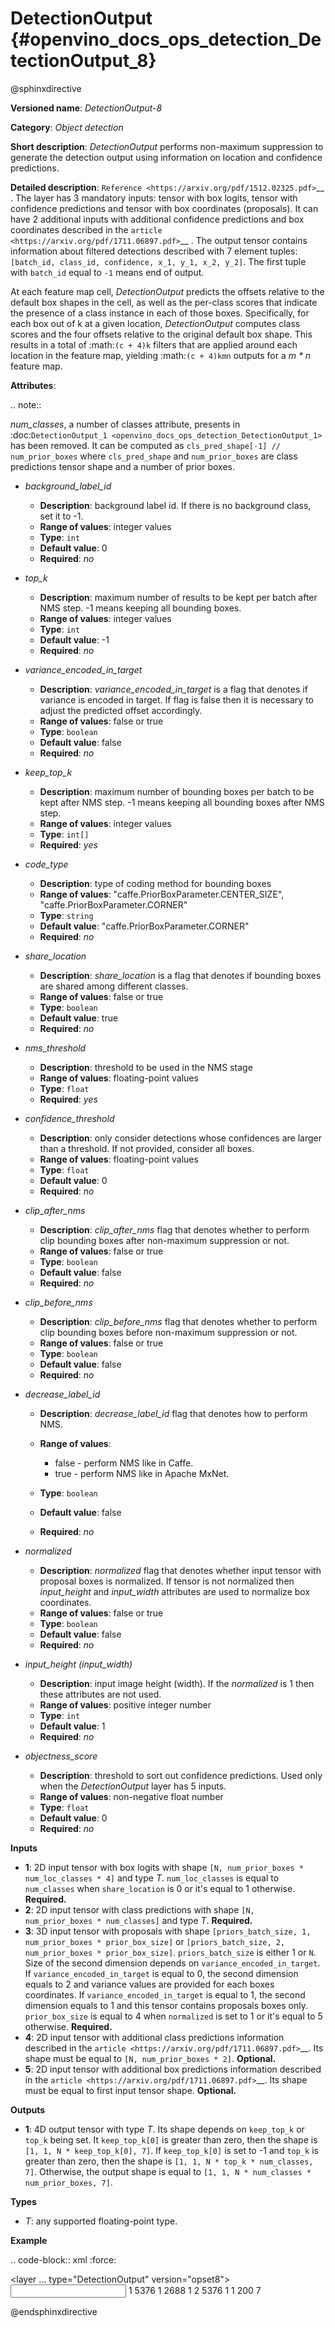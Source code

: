 # DetectionOutput {#openvino_docs_ops_detection_DetectionOutput_8}

@sphinxdirective

**Versioned name**: *DetectionOutput-8*

**Category**: *Object detection*

**Short description**: *DetectionOutput* performs non-maximum suppression to generate the detection output using information on location and 
confidence predictions.

**Detailed description**: `Reference <https://arxiv.org/pdf/1512.02325.pdf>`__ . The layer has 3 mandatory inputs: tensor with box logits, tensor with confidence predictions and tensor with box coordinates (proposals). It can have 2 additional inputs with additional confidence predictions and box coordinates described in the `article <https://arxiv.org/pdf/1711.06897.pdf>`__ . The output tensor contains information about filtered detections described with 7 element tuples: ``[batch_id, class_id, confidence, x_1, y_1, x_2, y_2]``. The first tuple with ``batch_id`` equal to ``-1`` means end of output.

At each feature map cell, *DetectionOutput* predicts the offsets relative to the default box shapes in the cell, as well as the per-class scores that indicate the presence of a class instance in each of those boxes. Specifically, for each box out of k at a given location, *DetectionOutput* computes class scores and the four offsets relative to the original default box shape. This results in a total of :math:`(c + 4)k` filters that are applied around each location in the feature map, yielding :math:`(c + 4)kmn` outputs for a *m \* n* feature map.

**Attributes**:

.. note::
   
   *num_classes*, a number of classes attribute, presents in :doc:`DetectionOutput_1 <openvino_docs_ops_detection_DetectionOutput_1>` has been removed. It can be computed as ``cls_pred_shape[-1] // num_prior_boxes`` where ``cls_pred_shape`` and ``num_prior_boxes`` are class predictions tensor shape and a number of prior boxes.

* *background_label_id*

  * **Description**: background label id. If there is no background class, set it to -1.
  * **Range of values**: integer values
  * **Type**: `int`
  * **Default value**: 0
  * **Required**: *no*

* *top_k*

  * **Description**: maximum number of results to be kept per batch after NMS step. -1 means keeping all bounding boxes.
  * **Range of values**: integer values
  * **Type**: ``int``
  * **Default value**: -1
  * **Required**: *no*

* *variance_encoded_in_target*

  * **Description**: *variance_encoded_in_target* is a flag that denotes if variance is encoded in target. If flag is false then it is necessary to adjust the predicted offset accordingly.
  * **Range of values**: false or true
  * **Type**: ``boolean``
  * **Default value**: false
  * **Required**: *no*

* *keep_top_k*

  * **Description**: maximum number of bounding boxes per batch to be kept after NMS step. -1 means keeping all bounding boxes after NMS step.
  * **Range of values**: integer values
  * **Type**: ``int[]``
  * **Required**: *yes*

* *code_type*

  * **Description**: type of coding method for bounding boxes
  * **Range of values**: "caffe.PriorBoxParameter.CENTER_SIZE", "caffe.PriorBoxParameter.CORNER"
  * **Type**: ``string``
  * **Default value**: "caffe.PriorBoxParameter.CORNER"
  * **Required**: *no*

* *share_location*

  * **Description**: *share_location* is a flag that denotes if bounding boxes are shared among different classes.
  * **Range of values**: false or true
  * **Type**: ``boolean``
  * **Default value**: true
  * **Required**: *no*

* *nms_threshold*

  * **Description**: threshold to be used in the NMS stage
  * **Range of values**: floating-point values
  * **Type**: ``float``
  * **Required**: *yes*

* *confidence_threshold*

  * **Description**: only consider detections whose confidences are larger than a threshold. If not provided, consider all boxes.
  * **Range of values**: floating-point values
  * **Type**: ``float``
  * **Default value**: 0
  * **Required**: *no*

* *clip_after_nms*

  * **Description**: *clip_after_nms* flag that denotes whether to perform clip bounding boxes after non-maximum suppression or not.
  * **Range of values**: false or true
  * **Type**: ``boolean``
  * **Default value**: false
  * **Required**: *no*

* *clip_before_nms*

  * **Description**: *clip_before_nms* flag that denotes whether to perform clip bounding boxes before non-maximum suppression or not.
  * **Range of values**: false or true
  * **Type**: ``boolean``
  * **Default value**: false
  * **Required**: *no*

* *decrease_label_id*

  * **Description**: *decrease_label_id* flag that denotes how to perform NMS.
  * **Range of values**:
    
    * false - perform NMS like in Caffe.
    * true - perform NMS like in Apache MxNet.
  * **Type**: ``boolean``
  * **Default value**: false
  * **Required**: *no*

* *normalized*

  * **Description**: *normalized* flag that denotes whether input tensor with proposal boxes is normalized. If tensor is not normalized then *input_height* and *input_width* attributes are used to normalize box coordinates.
  * **Range of values**: false or true
  * **Type**: ``boolean``
  * **Default value**: false
  * **Required**: *no*

* *input_height (input_width)*

  * **Description**: input image height (width). If the *normalized* is 1 then these attributes are not used.
  * **Range of values**: positive integer number
  * **Type**: ``int``
  * **Default value**: 1
  * **Required**: *no*

* *objectness_score*

  * **Description**: threshold to sort out confidence predictions. Used only when the *DetectionOutput* layer has 5 inputs.
  * **Range of values**: non-negative float number
  * **Type**: ``float``
  * **Default value**: 0
  * **Required**: *no*

**Inputs**

* **1**: 2D input tensor with box logits with shape ``[N, num_prior_boxes * num_loc_classes * 4]`` and type *T*. ``num_loc_classes`` is equal to ``num_classes`` when ``share_location`` is 0 or it's equal to 1 otherwise. **Required.**
* **2**: 2D input tensor with class predictions with shape ``[N, num_prior_boxes * num_classes]`` and type *T*. **Required.**
* **3**: 3D input tensor with proposals with shape ``[priors_batch_size, 1, num_prior_boxes * prior_box_size]`` or ``[priors_batch_size, 2, num_prior_boxes * prior_box_size]``. ``priors_batch_size`` is either 1 or ``N``. Size of the second dimension depends on ``variance_encoded_in_target``. If ``variance_encoded_in_target`` is equal to 0, the second dimension equals to 2 and variance values are provided for each boxes coordinates. If ``variance_encoded_in_target`` is equal to 1, the second dimension equals to 1 and this tensor contains proposals boxes only. ``prior_box_size`` is equal to 4 when ``normalized`` is set to 1 or it's equal to 5 otherwise. **Required.**
* **4**: 2D input tensor with additional class predictions information described in the `article <https://arxiv.org/pdf/1711.06897.pdf>`__. Its shape must be equal to ``[N, num_prior_boxes * 2]``. **Optional.**
* **5**: 2D input tensor with additional box predictions information described in the `article <https://arxiv.org/pdf/1711.06897.pdf>`__. Its shape must be equal to first input tensor shape. **Optional.**

**Outputs**

* **1**: 4D output tensor with type *T*. Its shape depends on ``keep_top_k`` or ``top_k`` being set. It ``keep_top_k[0]`` is greater than zero, then the shape is ``[1, 1, N * keep_top_k[0], 7]``. If ``keep_top_k[0]`` is set to -1 and ``top_k`` is greater than zero, then the shape is ``[1, 1, N * top_k * num_classes, 7]``. Otherwise, the output shape is equal to ``[1, 1, N * num_classes * num_prior_boxes, 7]``.

**Types**

* *T*: any supported floating-point type.

**Example**

.. code-block:: xml
   :force:
   
   <layer ... type="DetectionOutput" version="opset8">
       <data background_label_id="1" code_type="caffe.PriorBoxParameter.CENTER_SIZE" confidence_threshold="0.019999999552965164" input_height="1" input_width="1" keep_top_k="200" nms_threshold="0.44999998807907104" normalized="true" share_location="true" top_k="200" variance_encoded_in_target="false" clip_after_nms="false" clip_before_nms="false" objectness_score="0" decrease_label_id="false"/>
       <input>
           <port id="0">
               <dim>1</dim>
               <dim>5376</dim>
           </port>
           <port id="1">
               <dim>1</dim>
               <dim>2688</dim>
           </port>
           <port id="2">
               <dim>1</dim>
               <dim>2</dim>
               <dim>5376</dim>
           </port>
       </input>
       <output>
           <port id="3" precision="FP32">
               <dim>1</dim>
               <dim>1</dim>
               <dim>200</dim>
               <dim>7</dim>
           </port>
       </output>
   </layer>

@endsphinxdirective

